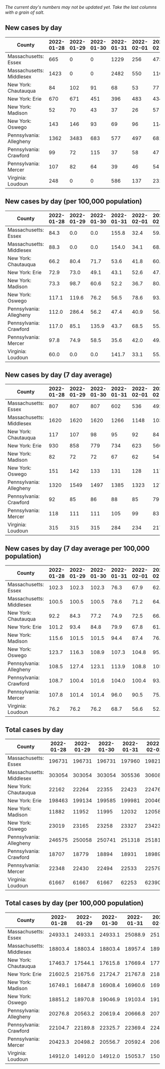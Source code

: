 _The current day's numbers may not be updated yet. Take the last columns with a grain of salt._
## New cases by day

| County | 2022-01-28 | 2022-01-29 | 2022-01-30 | 2022-01-31 | 2022-02-01 | 2022-02-02 | 2022-02-03 |
| --- | --- | --- | --- | --- | --- | --- | --- |
| Massachusetts: Essex | 665 | 0 | 0 | 1229 | 256 | 473 | 425 |
| Massachusetts: Middlesex | 1423 | 0 | 0 | 2482 | 550 | 1102 | 896 |
| New York: Chautauqua | 84 | 102 | 91 | 68 | 53 | 77 | 89 |
| New York: Erie | 670 | 671 | 451 | 396 | 483 | 434 | 544 |
| New York: Madison | 52 | 70 | 43 | 37 | 26 | 57 | 69 |
| New York: Oswego | 143 | 146 | 93 | 69 | 96 | 114 | 104 |
| Pennsylvania: Allegheny | 1362 | 3483 | 683 | 577 | 497 | 681 | 730 |
| Pennsylvania: Crawford | 99 | 72 | 115 | 37 | 58 | 47 | 52 |
| Pennsylvania: Mercer | 107 | 82 | 64 | 39 | 46 | 54 | 48 |
| Virginia: Loudoun | 248 | 0 | 0 | 586 | 137 | 231 | 265 |

## New cases by day (per 100,000 population)

| County | 2022-01-28 | 2022-01-29 | 2022-01-30 | 2022-01-31 | 2022-02-01 | 2022-02-02 | 2022-02-03 |
| --- | --- | --- | --- | --- | --- | --- | --- |
| Massachusetts: Essex | 84.3 | 0.0 | 0.0 | 155.8 | 32.4 | 59.9 | 53.9 |
| Massachusetts: Middlesex | 88.3 | 0.0 | 0.0 | 154.0 | 34.1 | 68.4 | 55.6 |
| New York: Chautauqua | 66.2 | 80.4 | 71.7 | 53.6 | 41.8 | 60.7 | 70.1 |
| New York: Erie | 72.9 | 73.0 | 49.1 | 43.1 | 52.6 | 47.2 | 59.2 |
| New York: Madison | 73.3 | 98.7 | 60.6 | 52.2 | 36.7 | 80.3 | 97.3 |
| New York: Oswego | 117.1 | 119.6 | 76.2 | 56.5 | 78.6 | 93.4 | 85.2 |
| Pennsylvania: Allegheny | 112.0 | 286.4 | 56.2 | 47.4 | 40.9 | 56.0 | 60.0 |
| Pennsylvania: Crawford | 117.0 | 85.1 | 135.9 | 43.7 | 68.5 | 55.5 | 61.4 |
| Pennsylvania: Mercer | 97.8 | 74.9 | 58.5 | 35.6 | 42.0 | 49.3 | 43.9 |
| Virginia: Loudoun | 60.0 | 0.0 | 0.0 | 141.7 | 33.1 | 55.9 | 64.1 |

## New cases by day (7 day average)

| County | 2022-01-28 | 2022-01-29 | 2022-01-30 | 2022-01-31 | 2022-02-01 | 2022-02-02 | 2022-02-03 |
| --- | --- | --- | --- | --- | --- | --- | --- |
| Massachusetts: Essex | 807 | 807 | 807 | 602 | 536 | 492 | 435 |
| Massachusetts: Middlesex | 1620 | 1620 | 1620 | 1266 | 1148 | 1034 | 922 |
| New York: Chautauqua | 117 | 107 | 98 | 95 | 92 | 84 | 81 |
| New York: Erie | 930 | 858 | 779 | 734 | 623 | 560 | 521 |
| New York: Madison | 82 | 72 | 72 | 67 | 62 | 54 | 51 |
| New York: Oswego | 151 | 142 | 133 | 131 | 128 | 117 | 109 |
| Pennsylvania: Allegheny | 1320 | 1549 | 1497 | 1385 | 1323 | 1279 | 1145 |
| Pennsylvania: Crawford | 92 | 85 | 86 | 88 | 85 | 79 | 69 |
| Pennsylvania: Mercer | 118 | 111 | 111 | 105 | 99 | 83 | 63 |
| Virginia: Loudoun | 315 | 315 | 315 | 284 | 234 | 217 | 210 |

## New cases by day (7 day average per 100,000 population)

| County | 2022-01-28 | 2022-01-29 | 2022-01-30 | 2022-01-31 | 2022-02-01 | 2022-02-02 | 2022-02-03 |
| --- | --- | --- | --- | --- | --- | --- | --- |
| Massachusetts: Essex | 102.3 | 102.3 | 102.3 | 76.3 | 67.9 | 62.4 | 55.1 |
| Massachusetts: Middlesex | 100.5 | 100.5 | 100.5 | 78.6 | 71.2 | 64.2 | 57.2 |
| New York: Chautauqua | 92.2 | 84.3 | 77.2 | 74.9 | 72.5 | 66.2 | 63.8 |
| New York: Erie | 101.2 | 93.4 | 84.8 | 79.9 | 67.8 | 61.0 | 56.7 |
| New York: Madison | 115.6 | 101.5 | 101.5 | 94.4 | 87.4 | 76.1 | 71.9 |
| New York: Oswego | 123.7 | 116.3 | 108.9 | 107.3 | 104.8 | 95.8 | 89.3 |
| Pennsylvania: Allegheny | 108.5 | 127.4 | 123.1 | 113.9 | 108.8 | 105.2 | 94.2 |
| Pennsylvania: Crawford | 108.7 | 100.4 | 101.6 | 104.0 | 100.4 | 93.3 | 81.5 |
| Pennsylvania: Mercer | 107.8 | 101.4 | 101.4 | 96.0 | 90.5 | 75.9 | 57.6 |
| Virginia: Loudoun | 76.2 | 76.2 | 76.2 | 68.7 | 56.6 | 52.5 | 50.8 |

## Total cases by day

| County | 2022-01-28 | 2022-01-29 | 2022-01-30 | 2022-01-31 | 2022-02-01 | 2022-02-02 | 2022-02-03 |
| --- | --- | --- | --- | --- | --- | --- | --- |
| Massachusetts: Essex | 196731 | 196731 | 196731 | 197960 | 198216 | 198689 | 199114 |
| Massachusetts: Middlesex | 303054 | 303054 | 303054 | 305536 | 306086 | 307188 | 308084 |
| New York: Chautauqua | 22162 | 22264 | 22355 | 22423 | 22476 | 22553 | 22642 |
| New York: Erie | 198463 | 199134 | 199585 | 199981 | 200464 | 200898 | 201442 |
| New York: Madison | 11882 | 11952 | 11995 | 12032 | 12058 | 12115 | 12184 |
| New York: Oswego | 23019 | 23165 | 23258 | 23327 | 23423 | 23537 | 23641 |
| Pennsylvania: Allegheny | 246575 | 250058 | 250741 | 251318 | 251815 | 252496 | 253226 |
| Pennsylvania: Crawford | 18707 | 18779 | 18894 | 18931 | 18989 | 19036 | 19088 |
| Pennsylvania: Mercer | 22348 | 22430 | 22494 | 22533 | 22579 | 22633 | 22681 |
| Virginia: Loudoun | 61667 | 61667 | 61667 | 62253 | 62390 | 62621 | 62886 |

## Total cases by day (per 100,000 population)

| County | 2022-01-28 | 2022-01-29 | 2022-01-30 | 2022-01-31 | 2022-02-01 | 2022-02-02 | 2022-02-03 |
| --- | --- | --- | --- | --- | --- | --- | --- |
| Massachusetts: Essex | 24933.1 | 24933.1 | 24933.1 | 25088.9 | 25121.4 | 25181.3 | 25235.2 |
| Massachusetts: Middlesex | 18803.4 | 18803.4 | 18803.4 | 18957.4 | 18991.5 | 19059.9 | 19115.5 |
| New York: Chautauqua | 17463.7 | 17544.1 | 17615.8 | 17669.4 | 17711.2 | 17771.8 | 17842.0 |
| New York: Erie | 21602.5 | 21675.6 | 21724.7 | 21767.8 | 21820.4 | 21867.6 | 21926.8 |
| New York: Madison | 16749.1 | 16847.8 | 16908.4 | 16960.6 | 16997.2 | 17077.6 | 17174.8 |
| New York: Oswego | 18851.2 | 18970.8 | 19046.9 | 19103.4 | 19182.0 | 19275.4 | 19360.6 |
| Pennsylvania: Allegheny | 20276.8 | 20563.2 | 20619.4 | 20666.8 | 20707.7 | 20763.7 | 20823.7 |
| Pennsylvania: Crawford | 22104.7 | 22189.8 | 22325.7 | 22369.4 | 22437.9 | 22493.5 | 22554.9 |
| Pennsylvania: Mercer | 20423.3 | 20498.2 | 20556.7 | 20592.4 | 20634.4 | 20683.8 | 20727.6 |
| Virginia: Loudoun | 14912.0 | 14912.0 | 14912.0 | 15053.7 | 15086.8 | 15142.7 | 15206.8 |
